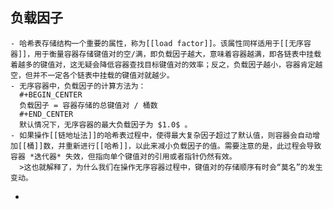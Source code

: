 ## 负载因子
	- 哈希表存储结构一个重要的属性，称为[[load factor]]。该属性同样适用于[[无序容器]]，用于衡量容器存储键值对的空/满，即负载因子越大，意味着容器越满，即各链表中挂载着越多的键值对，这无疑会降低容器查找目标键值对的效率；反之，负载因子越小，容器肯定越空，但并不一定各个链表中挂载的键值对就越少。
	- 无序容器中，负载因子的计算方法为：
	  #+BEGIN_CENTER
	  负载因子 = 容器存储的总键值对 / 桶数
	  #+END_CENTER
	  默认情况下，无序容器的最大负载因子为 $1.0$ 。
	- 如果操作[[链地址法]]的哈希表过程中，使得最大复杂因子超过了默认值，则容器会自动增加[[桶]]数，并重新进行[[哈希]]，以此来减小负载因子的值。需要注意的是，此过程会导致容器 *迭代器* 失效，但指向单个键值对的引用或者指针仍然有效。
	  >这也就解释了，为什么我们在操作无序容器过程中，键值对的存储顺序有时会“莫名”的发生变动。
-
